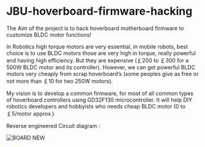 # JBU-hoverboard-firmware-hacking
The Aim of the project is to hack hoverboard motherboard firmware to customize BLDC motor functions!

In Robotics high torque motors are very essential, in mobile robots, best choice is to use BLDC motors those are very high in torque, really powerful and having high efficiency.
But they are expensive (￡200 to ￡300 for a 500W BLDC motor and its controller). However, we can get powerful BLDC motors very cheaply from scrap hoverboard’s (some peoples give as free or not more than ￡10 for two 250W motors).  

My vision is to develop a common firmware, for most of all common types of hoverboard controllers using GD32F130 microcontroller. 
It will help DIY robotics developers and hobbyists who needs cheap BLDC motor (0 to ￡5/motor approx.)

Reverse engineered Circuit diagram :

![BOARD NEW](https://user-images.githubusercontent.com/67691782/190755043-d4ea9f8c-506c-4956-8d9b-0cc2b65b40c7.jpg)
